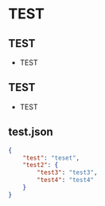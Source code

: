 # TEST

TEST
---
* TEST

TEST
---
* TEST

test.json
---
```json
{
    "test": "teset",
    "test2": {
        "test3": "test3",
        "test4": "test4"
    }
}
```